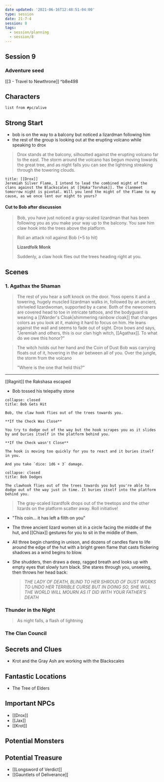 ```yaml
---
date updated: '2021-06-16T12:48:51-04:00'
type: session
date: 21-7-4
session: 8
tags:
  - session/planning
  - session/8
---
```


## Session 9
### Adventure seed
[[3 - Travel to Newthrone]] ^b8e498

## Characters

```dataview
list from #pc/alive 
```

## Strong Start

- bob is on the way to a balcony but noticed a lizardman following him
- the rest of the group is looking out at the erupting volcano while speaking to drox

> Drox stands at the balcony, silhoutted against the erupting volcano far to the east. The storm around the volcano has begun moving towards the great tree, and as night falls you can see the lightning streaking through the towering clouds.
```ad-quote
title: [[Drox]]
Jeremiah Silver Flame, I intend to lead the combined might of the clans against the Blackscales at [[Haka'Torvhak]]. The clanmeet tomorrow night is pivotal. Will you lend the might of the Flame to my cause, as we once lent our might to yours?
```

#### Cut to Bob after discussion

> Bob, you have just noticed a gray-scaled lizardman that has been following you as you make your way up to the balcony. You saw him claw hook into the trees above the platform.

> Roll an attack roll against Bob (+5 to hit)
> 
> **Lizardfolk Monk**
> 
> Suddenly, a claw hook flies out the trees heading right at you.

## Scenes

### 1. Agathax the Shaman

> The rest of you hear a soft knock on the door. Yoss opens it and a towering, hugely muscled lizardman walks in, followed by an ancient, shriveled lizardwoman, supported by a cane. Both of the newcomers are covered head to toe in intricate tattoos, and the bodyguard is wearing a [[Warder's Cloak|shimmering rainbow cloak]] that changes colors as you look at it, making it hard to focus on him. He leans against the wall and seems to fade out of sight. Drox bows and says, "Jeremiah and others, this is our clan high witch, [[Agathax]]. To what do we owe this honor?"

> The witch holds out her hand and the Coin of Dust Bob was carrying floats out of it, hovering in the air between all of you. Over the jungle, the storm from the volcano 
> 
> "Where is the one that held this?"

---
[[Ragnit]] the Rakshasa escaped

- Bob tossed his telepathy stone


```ad-success
collapse: closed
title: Bob Gets Hit

Bob, the claw hook flies out of the trees towards you.

**If the Check Was Close**

You try to dodge out of the way but the hook scrapes you as it slides by and buries itself in the platform behind you.

**If the Check wasn't Close**

The hook is moving too quickly for you to react and it buries itself in you.

And you take `dice: 1d6 + 3` damage.

```

```ad-failure
collapse: closed
title: Bob Dodges

The clawhook flies out of the trees towards you but you're able to dodge out of the way just in time. It buries itself into the platform behind you.

```

> The gray-scaled lizardfolk drops out of the treetops and the other lizards on the platform scatter away. Roll initiative!



- "This coin... it has left a filth on you"
- The three ancient lizard women sit in a circle facing the middle of the hut, and [[Chiax]] gestures for you to sit in the middle of them.
- All three begin chanting in unison, and dozens of candles flare to life around the edge of the hut with a bright green flame that casts flickering shadows as a wind begins to blow.
- She shudders, then draws a deep, ragged breath and looks up with empty eyes that slowly turn black. She stares through you, unseeing, then throws her head back:
	
	> _THE LADY OF DEATH, BLIND TO HER SHROUD OF DUST
	> WORKS TO UNDO HER TERRIBLE CURSE
	> BUT IN DOING SO, SHE WILL
	> THE WORLD WILL MOURN
	> AS IT DID WITH YOUR FATHER'S DEATH_


### Thunder in the Night
> As night falls, a flash of lightning 

### The Clan Council

## Secrets and Clues

- Krot and the Gray Ash are working with the Blackscales

## Fantastic Locations
- The Tree of Elders

## Important NPCs
- [[Drox]]
- [[Jax]]
- [[Krot]]

## Potential Monsters


## Potential Treasure
- [[Longsword of Verdict]]
- [[Gauntlets of Deliverance]]